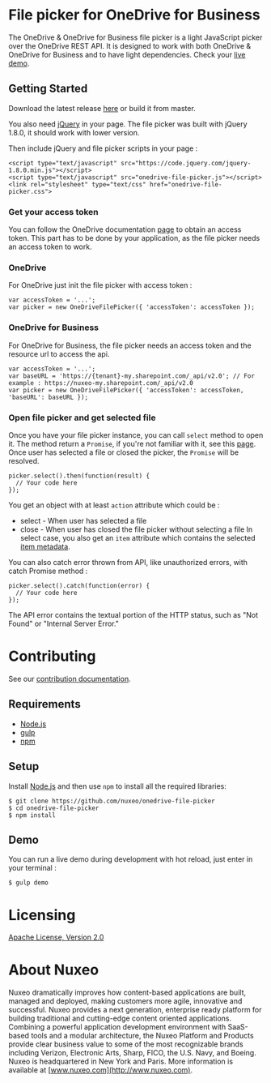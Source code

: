 # File picker for OneDrive for Business

The OneDrive & OneDrive for Business file picker is a light JavaScript picker over the OneDrive REST API. It is designed to work with both OneDrive & OneDrive for Business and to have light dependencies. Check your [live demo](https://nuxeo.github.io/onedrive-file-picker/).

## Getting Started

Download the latest release [here](https://github.com/nuxeo/onedrive-file-picker/releases) or build it from master.

You also need [jQuery](http://jquery.com/download/) in your page. The file picker was built with jQuery 1.8.0, it should work with lower version.

Then include jQuery and file picker scripts in your page :

```
<script type="text/javascript" src="https://code.jquery.com/jquery-1.8.0.min.js"></script>
<script type="text/javascript" src="onedrive-file-picker.js"></script>
<link rel="stylesheet" type="text/css" href="onedrive-file-picker.css">
```

### Get your access token

You can follow the OneDrive documentation [page](https://dev.onedrive.com/auth/readme.htm) to obtain an access token. This part has to be done by your application, as the file picker needs an access token to work.

### OneDrive

For OneDrive just init the file picker with access token :

```
var accessToken = '...';
var picker = new OneDriveFilePicker({ 'accessToken': accessToken });
```

### OneDrive for Business

For OneDrive for Business, the file picker needs an access token and the resource url to access the api.

```
var accessToken = '...';
var baseURL = 'https://{tenant}-my.sharepoint.com/_api/v2.0'; // For example : https://nuxeo-my.sharepoint.com/_api/v2.0
var picker = new OneDriveFilePicker({ 'accessToken': accessToken, 'baseURL': baseURL });
```

### Open file picker and get selected file

Once you have your file picker instance, you can call `select` method to open it. The method return a `Promise`, if you're not familiar with it, see this [page](https://developer.mozilla.org/en/docs/Web/JavaScript/Reference/Global_Objects/Promise). Once user has selected a file or closed the picker, the `Promise` will be resolved.

```
picker.select().then(function(result) {
  // Your code here
});
```

You get an object with at least `action` attribute which could be :
* select  - When user has selected a file
* close - When user has closed the file picker without selecting a file
In select case, you also get an `item` attribute which contains the selected [item metadata](https://dev.onedrive.com/items/get.htm).

You can also catch error thrown from API, like unauthorized errors, with catch Promise method :

```
picker.select().catch(function(error) {
  // Your code here
});
```

The API error contains the textual portion of the HTTP status, such as "Not Found" or "Internal Server Error."

# Contributing

See our [contribution documentation](https://doc.nuxeo.com/x/VIZH).

## Requirements

* [Node.js](http://nodejs.org/#download)
* [gulp](http://gulpjs.com/)
* [npm](https://www.npmjs.com/)

## Setup

Install [Node.js](http://nodejs.org/#download) and then use `npm` to install all the required libraries:
```
$ git clone https://github.com/nuxeo/onedrive-file-picker
$ cd onedrive-file-picker
$ npm install
```

## Demo

You can run a live demo during development with hot reload, just enter in your terminal :
```
$ gulp demo
```

# Licensing

[Apache License, Version 2.0](http://www.apache.org/licenses/LICENSE-2.0.html)

# About Nuxeo

Nuxeo dramatically improves how content-based applications are built, managed and deployed, making customers more agile, innovative and successful. Nuxeo provides a next generation, enterprise ready platform for building traditional and cutting-edge content oriented applications. Combining a powerful application development environment with
SaaS-based tools and a modular architecture, the Nuxeo Platform and Products provide clear business value to some of the most recognizable brands including Verizon, Electronic Arts, Sharp, FICO, the U.S. Navy, and Boeing. Nuxeo is headquartered in New York and Paris.
More information is available at [www.nuxeo.com](http://www.nuxeo.com).
